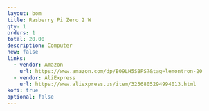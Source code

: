 ```yaml
---
layout: bom
title: Rasberry Pi Zero 2 W
qty: 1
orders: 1
total: 20.00
description: Computer
new: false
links:
  - vendor: Amazon
    url: https://www.amazon.com/dp/B09LH5SBPS?&tag=lemontron-20
  - vendor: AliExpress
    url: https://www.aliexpress.us/item/3256805294994013.html
kofi: true
optional: false
---
```

